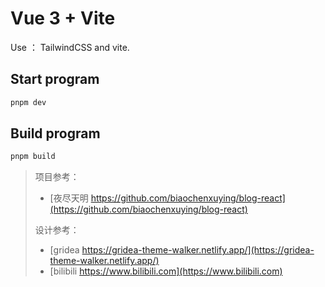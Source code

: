# Vue 3 + Vite

Use ： TailwindCSS and vite.

## Start program

```bash
pnpm dev
```

## Build program

```bash
pnpm build
```

> 项目参考：
>
> - [夜尽天明 https://github.com/biaochenxuying/blog-react](https://github.com/biaochenxuying/blog-react)
>
> 设计参考：
>
> - [gridea https://gridea-theme-walker.netlify.app/](https://gridea-theme-walker.netlify.app/)
> - [bilibili https://www.bilibili.com](https://www.bilibili.com)
